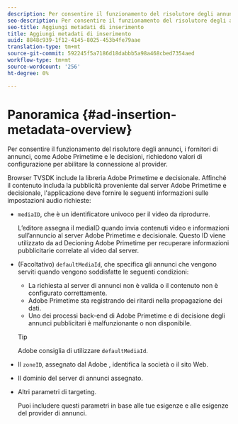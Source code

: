 ```yaml
---
description: Per consentire il funzionamento del risolutore degli annunci, i fornitori di annunci, come  Adobe Primetime e le decisioni, richiedono valori di configurazione per abilitare la connessione al provider.
seo-description: Per consentire il funzionamento del risolutore degli annunci, i fornitori di annunci, come  Adobe Primetime e le decisioni, richiedono valori di configurazione per abilitare la connessione al provider.
seo-title: Aggiungi metadati di inserimento
title: Aggiungi metadati di inserimento
uuid: 8848c939-1f12-4145-8025-453b4fe79aae
translation-type: tm+mt
source-git-commit: 592245f5a7186d18dabbb5a98a468cbed7354aed
workflow-type: tm+mt
source-wordcount: '256'
ht-degree: 0%

---
```



# Panoramica {#ad-insertion-metadata-overview}

Per consentire il funzionamento del risolutore degli annunci, i fornitori di annunci, come  Adobe Primetime e le decisioni, richiedono valori di configurazione per abilitare la connessione al provider.

Browser TVSDK include la libreria  Adobe Primetime e decisionale. Affinché il contenuto includa la pubblicità proveniente dal server  Adobe Primetime e decisionale, l&#39;applicazione deve fornire le seguenti informazioni sulle impostazioni audio richieste:

* `mediaID`, che è un identificatore univoco per il video da riprodurre.

   L’editore assegna il mediaID quando invia contenuti video e informazioni sull’annuncio al server Adobe Primetime  e decisionale. Questo ID viene utilizzato da  ad Decioning Adobe Primetime per recuperare informazioni pubblicitarie correlate al video dal server.

* (Facoltativo) `defaultMediaId`, che specifica gli annunci che vengono serviti quando vengono soddisfatte le seguenti condizioni:

   * La richiesta al server di annunci non è valida o il contenuto non è configurato correttamente.
   *  Adobe Primetime sta registrando dei ritardi nella propagazione dei dati.
   * Uno dei  processi back-end di Adobe Primetime e di decisione degli annunci pubblicitari è malfunzionante o non disponibile.

   >[!TIP]
   >
   > Adobe consiglia di utilizzare `defaultMediaId`.

* Il `zoneID`, assegnato dal Adobe , identifica la società o il sito Web.
* Il dominio del server di annunci assegnato.
* Altri parametri di targeting.

   Puoi includere questi parametri in base alle tue esigenze e alle esigenze del provider di annunci.
